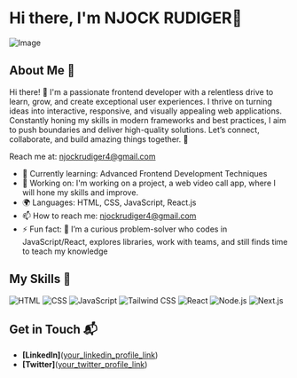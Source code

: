 # Hi there, I'm NJOCK RUDIGER👋

![Image](https://github.com/user-attachments/assets/dc9ebd1a-5e6b-4b0f-a5c6-50b46e93ade5)

## About Me 🚀

Hi there! 👋 I'm a passionate frontend developer with a relentless drive to learn, grow, and create exceptional user experiences. I thrive on turning ideas into interactive, responsive, and visually appealing web applications. Constantly honing my skills in modern frameworks and best practices, I aim to push boundaries and deliver high-quality solutions. Let’s connect, collaborate, and build amazing things together. 🚀

Reach me at: njockrudiger4@gmail.com

- 🌱 Currently learning: Advanced Frontend Development Techniques
- 🔭 Working on:  I'm working on a project, a web video call app, where I will hone my skills and improve. 
- 🌍 Languages: HTML, CSS, JavaScript, React.js
- 📫 How to reach me: njockrudiger4@gmail.com
- ⚡ Fun fact: 🧠 I’m a curious problem-solver who codes in JavaScript/React, explores libraries, work with teams, and still finds time to teach my knowledge

## My Skills 🧠

![HTML](https://img.shields.io/badge/-HTML-E34F26?style=flat-square&logo=html5&logoColor=white)
![CSS](https://img.shields.io/badge/-CSS-1572B6?style=flat-square&logo=css3&logoColor=white)
![JavaScript](https://img.shields.io/badge/-JavaScript-F7DF1E?style=flat-square&logo=javascript&logoColor=black)
![Tailwind CSS](https://img.shields.io/badge/-Tailwind-339956?style=flat-square&logo=tailwind&logoColor=white)
![React](https://img.shields.io/badge/-React-61DAFB?style=flat-square&logo=react&logoColor=black)
![Node.js](https://img.shields.io/badge/-Node.js-339933?style=flat-square&logo=node.js&logoColor=white)
![Next.js](https://img.shields.io/badge/-Next.js-339933?style=flat-square&logo=next.js&logoColor=white)



## Get in Touch 📬

- **[LinkedIn]**([your_linkedin_profile_link](https://www.linkedin.com/in/rudiger-njock/))
- **[Twitter]**([your_twitter_profile_link](https://x.com/rudiger479))

